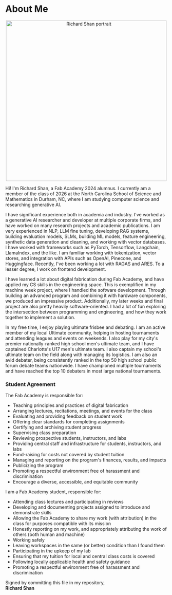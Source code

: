 # About Me

<center>
<img src="../pics/portrait.jpg" alt="Richard Shan portrait" width="500"/>
</center>

Hi! I'm Richard Shan, a Fab Academy 2024 alumnus. I currently am a member of the class of 2026 at the North Carolina School of Science and Mathematics in Durham, NC, where I am studying computer science and researching generative AI.

I have significant experience both in academia and industry. I've worked as a generative AI researcher and developer at multiple corporate firms, and have worked on many research projects and academic publications. I am very experienced in NLP, LLM fine tuning, developing RAG systems, building evaluation models, SLMs, building ML models, feature engineering, synthetic data generation and cleaning, and working with vector databases. I have worked with frameworks such as PyTorch, Tensorflow, Langchain, LlamaIndex, and the like. I am familiar working with tokenization, vector stores, and integration with APIs such as OpenAI, Pinecone, and Huggingface. Recently, I've been working a lot with RAGAS and ARES. To a lesser degree, I work on frontend development.

I have learned a lot about digital fabrication during Fab Academy, and have applied my CS skills in the engineering space. This is exemplified in my machine week project, where I handled the software development. Through building an advanced program and combining it with hardware components, we produced an impressive product. Additionally, my later weeks and final project are also pretty heavily software-oriented. I had a lot of fun exploring the intersection between programming and engineering, and how they work together to implement a solution.

In my free time, I enjoy playing ultimate frisbee and debating. I am an active member of my local Ultimate community, helping in hosting tournaments and attending leagues and events on weekends. I also play for my city's premier nationally-ranked high school men's ultimate team, and I have captained Charlotte's U17 men's ultimate team. I also captain my school's ultimate team on the field along with managing its logistics. I am also an avid debater, being consistently ranked in the top 50 high school public forum debate teams nationwide. I have championed multiple tournaments and have reached the top 10 debaters in most large national tournaments. 


### Student Agreement

The Fab Academy is responsible for:

 - Teaching principles and practices of digital fabrication
 - Arranging lectures, recitations, meetings, and events for the class
 - Evaluating and providing feedback on student work
 - Offering clear standards for completing assignments
 - Certifying and archiving student progress
 - Supervising class preparation
 - Reviewing prospective students, instructors, and labs
 - Providing central staff and infrastructure for students, instructors, and labs
 - Fund-raising for costs not covered by student tuition
 - Managing and reporting on the program's finances, results, and impacts
 - Publicizing the program
 - Promoting a respectful environment free of harassment and discrimination
 - Encourage a diverse, accessible, and equitable community

I am a Fab Academy student, responsible for:

 - Attending class lectures and participating in reviews
 - Developing and documenting projects assigned to introduce and demonstrate skills
 - Allowing the Fab Academy to share my work (with attribution) in the class for purposes compatible with its mission
 - Honestly reporting on my work, and appropriately attributing the work of others (both human and machine)
 - Working safely
 - Leaving workspaces in the same (or better) condition than I found them
 - Participating in the upkeep of my lab
 - Ensuring that my tuition for local and central class costs is covered
 - Following locally applicable health and safety guidance
 - Promoting a respectful environment free of harassment and discrimination

Signed by committing this file in my repository, <br>
<b>Richard Shan</b>